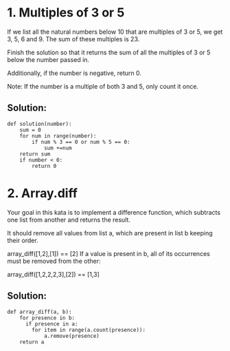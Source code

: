 # 1. Multiples of 3 or 5
If we list all the natural numbers below 10 that are multiples of 3 or 5, we get 3, 5, 6 and 9. The sum of these multiples is 23.

Finish the solution so that it returns the sum of all the multiples of 3 or 5 below the number passed in.

Additionally, if the number is negative, return 0.

Note: If the number is a multiple of both 3 and 5, only count it once.

## Solution:
```
def solution(number):
    sum = 0
    for num in range(number):
        if num % 3 == 0 or num % 5 == 0:
            sum +=num
    return sum
    if number < 0:
        return 0
```

# 2. Array.diff
Your goal in this kata is to implement a difference function, which subtracts one list from another and returns the result.

It should remove all values from list a, which are present in list b keeping their order.

array_diff([1,2],[1]) == [2]
If a value is present in b, all of its occurrences must be removed from the other:

array_diff([1,2,2,2,3],[2]) == [1,3]


## Solution:
```
def array_diff(a, b):
    for presence in b:
      if presence in a:
        for item in range(a.count(presence)):
            a.remove(presence)
    return a
```

